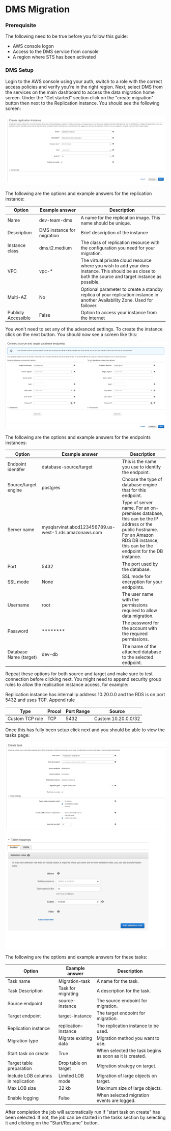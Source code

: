 # DMS Migration

### **Prerequisite**

The following need to be true before you follow this guide:
* AWS console logon
* Access to the DMS service from console
* A region where STS has been activated

### **DMS Setup**

Login to the AWS console using your auth, switch to a role with the correct access policies and verify you're in the right region. Next, select DMS from the services on the main dashboard to access the data migration home screen. Under the "Get started" section click on the "create migration" button then next to the Replication instance. You should see the following screen:

![Alt text](pics/dms-doc-1.png?raw=true)

The following are the options and example answers for the replication instance:

Option | Example answer | Description
---- | ------------ | -----------
Name | dev-team-dms | A name for the replication image. This name should be unique.
Description | DMS instance for migration | Brief description of the instance
Instance class | dms.t2.medium | The class of replication resource with the configuration you need for your migration.
VPC | vpc-* | The virtual private cloud resource where you wish to add your dms instance. This should be as close to both the source and target instance as possible.
Multi-AZ | No | Optional parameter to create a standby replica of your replication instance in another Availability Zone. Used for failover.
Publicly Accessible | False | Option to access your instance from the internet

You won't need to set any of the advanced settings. To create the instance click on the next button. You should now see a screen like this:

![Alt text](pics/dms-doc-2.png?raw=true)

The following are the options and example answers for the endpoints instances:

Option | Example answer | Description
------ | -------------- | -----------
Endpoint identifer | database-source/target | This is the name you use to identify the endpoint.
Source/target engine | postgres | Choose the type of database engine that for this endpoint.
Server name | mysqlsrvinst.abcd123456789.us-west-1.rds.amazonaws.com | Type of server name. For an on-premises database, this can be the IP address or the public hostname. For an Amazon RDS DB instance, this can be the endpoint for the DB instance.
Port | 5432 | The port used by the database.
SSL mode | None | SSL mode for encryption for your endpoints.
Username | root | The user name with the permissions required to allow data migration.
Password | ******** | The password for the account with the required permissions.
Database Name (target) | dev-db | The name of the attached database to the selected endpoint.

Repeat these options for both source and target and make sure to test connection before clicking next. You might need to append security group rules to allow the replication instance access, for example:

Replication instance has internal ip address 10.20.0.0 and the RDS is on port 5432 and uses TCP. Append rule

Type | Procol | Port Range | Source
---- | ------ | ---------- | ------
Custom TCP rule | TCP | 5432 | Custom 10.20.0.0/32


 Once this has fully been setup click next and you should be able to view the tasks page:


![Alt text](pics/dms-doc-3.png?raw=true)
![Alt text](pics/dms-doc-4.png?raw=true)

The following are the options and example answers for these tasks:

Option | Example answer | Description
------ | -------------- | -----------
Task name | Migration-task | A name for the task.
Task Description | Task for migrating | A description for the task.
Source endpoint | source-instance | The source endpoint for migration.
Target endpoint | target-instance | The target endpoint for migration.
Replication instance | replication-instance | The replication instance to be used.
Migration type | Migrate existing data | Migration method you want to use.
Start task on create | True | When selected the task begins as soon as it is created.
Target table preparation | Drop table on target | Migration strategy on target.
Include LOB columns in replication | Limited LOB mode | Migration of large objects on target.
Max LOB size | 32 kb | Maximum size of large objects.
Enable logging | False | When selected migration events are logged.

After completion the job will automatically run if "start task on create" has been selected. If not, the job can be started in the tasks section by selecting it and clicking on the "Start/Resume" button.
